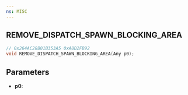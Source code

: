 ```yaml
---
ns: MISC
---
```

## REMOVE_DISPATCH_SPAWN_BLOCKING_AREA

```c
// 0x264AC28B01B353A5 0xA8D2FB92
void REMOVE_DISPATCH_SPAWN_BLOCKING_AREA(Any p0);
```


## Parameters
* **p0**: 

